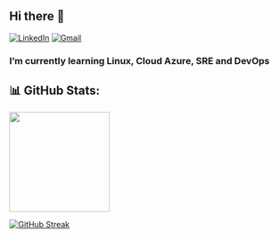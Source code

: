 ## Hi there 👋
[![LinkedIn](https://img.shields.io/badge/LinkedIn-19a9ec?style=for-the-badge&logo=linkedin)](https://www.linkedin.com/in/fabiobritopinto/)
[![Gmail](https://img.shields.io/badge/Gmail-000?style=for-the-badge&logo=gmail)](mailto:fabiobritopinto@gmail.com)


### I’m currently learning Linux, Cloud Azure, SRE and DevOps


## 📊 GitHub Stats:

<div>
  <a href="https://github.com/Argao">
  <img height="180em" src="https://github-readme-stats.vercel.app/api?username=fabiobpinto&show_icons=true&theme=dark&hide=issues" />


[![GitHub Streak](https://streak-stats.demolab.com/?user=fabiobpinto&theme=bear&background=000&border=30A3DC&dates=FFF)](https://git.io/streak-stats)

</div>
